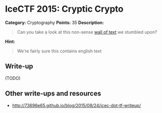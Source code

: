 # IceCTF 2015: Cryptic Crypto

**Category:** Cryptography
**Points:** 35
**Description:** 

> Can you take a look at this non-sense [wall of text](./text.txt) we stumbled upon?

**Hint:**

> We're fairly sure this contains english text

## Write-up

(TODO)

## Other write-ups and resources

* <http://73696e65.github.io/blog/2015/08/24/icec-dot-tf-writeup/>
